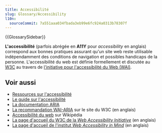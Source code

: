 ```yaml
---
title: Accessibilité
slug: Glossary/Accessibility
l10n:
  sourceCommit: 7a551aaa034fbada3eb99e6fc924a0313b78307f
---
```


{{GlossarySidebar}}

**L'accessibilité** (parfois abrégée en **A11Y** pour <i lang="en">accessibility</i> en anglais) correspond aux bonnes pratiques assurant qu'un site web reste utilisable indépendamment des conditions de navigation et possibles handicaps de la personne. L'accessibilité du web est définie formellement et discutée au [W3C](/fr/docs/Glossary/W3C) au travers de [l'initiative pour l'accessibilité du Web (WAI)](/fr/docs/Glossary/WAI).

## Voir aussi

- [Ressources sur l'accessibilité](/fr/docs/Web/Accessibility)
- [Le guide sur l'accessibilité](/fr/docs/Learn_web_development/Core/Accessibility)
- [La documentation ARIA](/fr/docs/Web/Accessibility/ARIA)
- [La recommandation WAI-ARIA](https://www.w3.org/TR/wai-aria/) sur le site du W3C (en anglais)
- [Accessibilité du web](https://fr.wikipedia.org/wiki/Accessibilité_du_web) sur Wikipédia
- [La page d'accueil du W3C de la <i lang="en">Web Accessibility Initiative</i>](https://www.w3.org/WAI/) (en anglais)
- [La page d'accueil de l'institut <i lang="en">Web Accessibility in Mind</i>](https://webaim.org/) (en anglais)
